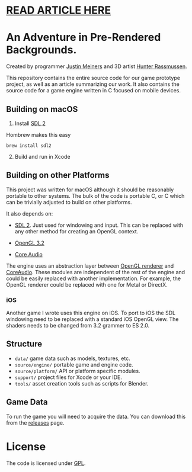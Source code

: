 # [READ ARTICLE HERE](https://justinmeiners.github.io/pre-rendered-backgrounds)

# An Adventure in Pre-Rendered Backgrounds.

Created by programmer [Justin Meiners](https://github.com/justinmeiners) and 3D artist [Hunter Rassmussen](https://github.com/).

This repository contains the entire source code for our game prototype project, as well as an article summarizing our work. 
It also contains the source code for a game engine written in C focused on mobile devices.

## Building on macOS

1. Install [SDL 2](https://www.libsdl.org)

Hombrew makes this easy

``` 
brew install sdl2
```

2. Build and run in Xcode

## Building on other Platforms

This project was written for macOS although it should be reasonably portable to other systems. The bulk of the code is portable C, or C which can be trivially adjusted to build on other platforms.

It also depends on:

- [SDL 2](https://www.libsdl.org). Just used for windowing and input. This can be replaced with any other method for creating an OpenGL context.

- [OpenGL 3.2](https://en.wikipedia.org/wiki/OpenGL#OpenGL_3.2)

- [Core Audio](https://developer.apple.com/library/archive/documentation/MusicAudio/Conceptual/CoreAudioOverview/WhatisCoreAudio/WhatisCoreAudio.html)

The engine uses an abstraction layer between [OpenGL renderer](source/platform/gl_3/gl_3.h) and [CoreAudio](source/platform/core_audio/snd_driver_core_audio.h). These modules are  independent of the rest of the engine and could be easily replaced with another implementation. For example, the OpenGL renderer could be replaced with one for Metal or DirectX.

### iOS

Another game I wrote uses this engine on iOS. To port to iOS the SDL windowing need to be replaced with a standard iOS OpenGL view. The shaders needs to be changed from 3.2 grammer to ES 2.0.

## Structure

- `data/` game data such as models, textures, etc.
- `source/engine/` portable game and engine code.
- `source/platform/` API or platform specific modules.
- `support/` project files for Xcode or your IDE.
- `tools/` asset creation tools such as scripts for Blender.

## Game Data

To run the game you will need to acquire the data. You can download this from the [releases](https://github.com/justinmeiners/pre-rendered-backgrounds) page.

# License

The code is licensed under [GPL](LICENSE).

